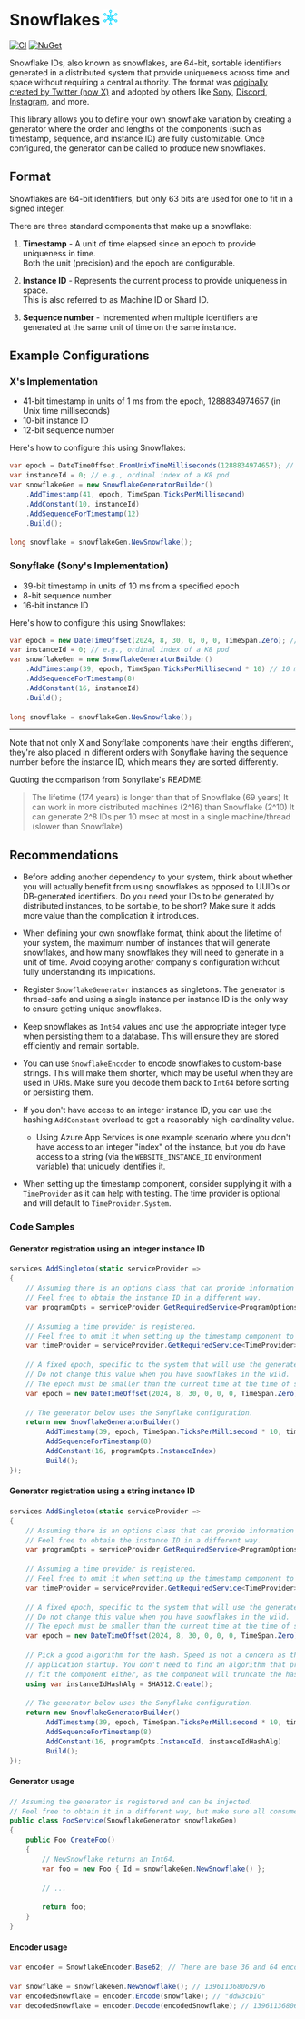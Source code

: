 # Snowflakes ![Logo][logo]

[![CI][wf-ci-badge]][wf-ci]
[![NuGet][nuget-badge]][nuget]

Snowflake IDs, also known as snowflakes, are 64-bit, sortable identifiers generated in a distributed
system that provide uniqueness across time and space without requiring a central authority.
The format was [originally created by Twitter (now X)][twitter-announcement] and adopted by others
like [Sony][sonyflake], [Discord][discord-snowflakes], [Instagram][instagram-sharding-and-ids],
and more.

This library allows you to define your own snowflake variation by creating a generator where the
order and lengths of the components (such as timestamp, sequence, and instance ID) are fully
customizable. Once configured, the generator can be called to produce new snowflakes.

## Format

Snowflakes are 64-bit identifiers, but only 63 bits are used for one to fit in a signed integer.

There are three standard components that make up a snowflake:

1. **Timestamp** - A unit of time elapsed since an epoch to provide uniqueness in time.  
   Both the unit (precision) and the epoch are configurable.

2. **Instance ID** - Represents the current process to provide uniqueness in space.  
   This is also referred to as Machine ID or Shard ID.

3. **Sequence number** - Incremented when multiple identifiers are generated at the
   same unit of time on the same instance.

## Example Configurations

### X's Implementation

* 41-bit timestamp in units of 1 ms from the epoch, 1288834974657 (in Unix time milliseconds)
* 10-bit instance ID
* 12-bit sequence number

Here's how to configure this using Snowflakes:

```csharp
var epoch = DateTimeOffset.FromUnixTimeMilliseconds(1288834974657); // X's epoch
var instanceId = 0; // e.g., ordinal index of a K8 pod
var snowflakeGen = new SnowflakeGeneratorBuilder()
    .AddTimestamp(41, epoch, TimeSpan.TicksPerMillisecond)
    .AddConstant(10, instanceId)
    .AddSequenceForTimestamp(12)
    .Build();

long snowflake = snowflakeGen.NewSnowflake();
```

### Sonyflake (Sony's Implementation)

* 39-bit timestamp in units of 10 ms from a specified epoch
* 8-bit sequence number
* 16-bit instance ID

Here's how to configure this using Snowflakes:

```csharp
var epoch = new DateTimeOffset(2024, 8, 30, 0, 0, 0, TimeSpan.Zero); // e.g., when your system came online
var instanceId = 0; // e.g., ordinal index of a K8 pod
var snowflakeGen = new SnowflakeGeneratorBuilder()
    .AddTimestamp(39, epoch, TimeSpan.TicksPerMillisecond * 10) // 10 ms increments
    .AddSequenceForTimestamp(8)
    .AddConstant(16, instanceId)
    .Build();

long snowflake = snowflakeGen.NewSnowflake();
```

---

Note that not only X and Sonyflake components have their lengths different, they're also placed in
different orders with Sonyflake having the sequence number before the instance ID, which means they
are sorted differently.

Quoting the comparison from Sonyflake's README:

> The lifetime (174 years) is longer than that of Snowflake (69 years)
> It can work in more distributed machines (2^16) than Snowflake (2^10)
> It can generate 2^8 IDs per 10 msec at most in a single machine/thread (slower than Snowflake)

## Recommendations

* Before adding another dependency to your system, think about whether you will actually benefit
  from using snowflakes as opposed to UUIDs or DB-generated identifiers. Do you need your IDs to
  be generated by distributed instances, to be sortable, to be short? Make sure it adds more value
  than the complication it introduces.

* When defining your own snowflake format, think about the lifetime of your system, the maximum
  number of instances that will generate snowflakes, and how many snowflakes they will need to
  generate in a unit of time. Avoid copying another company's configuration without fully
  understanding its implications.

* Register `SnowflakeGenerator` instances as singletons. The generator is thread-safe and using a
  single instance per instance ID is the only way to ensure getting unique snowflakes.

* Keep snowflakes as `Int64` values and use the appropriate integer type when persisting them to a
  database. This will ensure they are stored efficiently and remain sortable.

* You can use `SnowflakeEncoder` to encode snowflakes to custom-base strings. This will make them
  shorter, which may be useful when they are used in URIs. Make sure you decode them back to `Int64`
  before sorting or persisting them.

* If you don't have access to an integer instance ID, you can use the hashing `AddConstant` overload
  to get a reasonably high-cardinality value.

  * Using Azure App Services is one example scenario where you don't have access to an integer
    "index" of the instance, but you do have access to a string (via the `WEBSITE_INSTANCE_ID`
    environment variable) that uniquely identifies it.

* When setting up the timestamp component, consider supplying it with a `TimeProvider` as it can
  help with testing. The time provider is optional and will default to `TimeProvider.System`.

### Code Samples

#### Generator registration using an integer instance ID

```csharp
services.AddSingleton(static serviceProvider =>
{
    // Assuming there is an options class that can provide information about the current instance.
    // Feel free to obtain the instance ID in a different way.
    var programOpts = serviceProvider.GetRequiredService<ProgramOptions>();

    // Assuming a time provider is registered.
    // Feel free to omit it when setting up the timestamp component to default to TimeProvider.System.
    var timeProvider = serviceProvider.GetRequiredService<TimeProvider>();

    // A fixed epoch, specific to the system that will use the generated snowflakes.
    // Do not change this value when you have snowflakes in the wild.
    // The epoch must be smaller than the current time at the time of snowflake generation.
    var epoch = new DateTimeOffset(2024, 8, 30, 0, 0, 0, TimeSpan.Zero);

    // The generator below uses the Sonyflake configuration.
    return new SnowflakeGeneratorBuilder()
        .AddTimestamp(39, epoch, TimeSpan.TicksPerMillisecond * 10, timeProvider)
        .AddSequenceForTimestamp(8)
        .AddConstant(16, programOpts.InstanceIndex)
        .Build();
});
```

#### Generator registration using a string instance ID

```csharp
services.AddSingleton(static serviceProvider =>
{
    // Assuming there is an options class that can provide information about the current instance.
    // Feel free to obtain the instance ID in a different way.
    var programOpts = serviceProvider.GetRequiredService<ProgramOptions>();

    // Assuming a time provider is registered.
    // Feel free to omit it when setting up the timestamp component to default to TimeProvider.System.
    var timeProvider = serviceProvider.GetRequiredService<TimeProvider>();

    // A fixed epoch, specific to the system that will use the generated snowflakes.
    // Do not change this value when you have snowflakes in the wild.
    // The epoch must be smaller than the current time at the time of snowflake generation.
    var epoch = new DateTimeOffset(2024, 8, 30, 0, 0, 0, TimeSpan.Zero);

    // Pick a good algorithm for the hash. Speed is not a concern as this will only run once on
    // application startup. You don't need to find an algorithm that produces few enough bits to
    // fit the component either, as the component will truncate the hash to fit.
    using var instanceIdHashAlg = SHA512.Create();

    // The generator below uses the Sonyflake configuration.
    return new SnowflakeGeneratorBuilder()
        .AddTimestamp(39, epoch, TimeSpan.TicksPerMillisecond * 10, timeProvider)
        .AddSequenceForTimestamp(8)
        .AddConstant(16, programOpts.InstanceId, instanceIdHashAlg)
        .Build();
});
```

#### Generator usage

```csharp
// Assuming the generator is registered and can be injected.
// Feel free to obtain it in a different way, but make sure all consumers use the same instance.
public class FooService(SnowflakeGenerator snowflakeGen)
{
    public Foo CreateFoo()
    {
        // NewSnowflake returns an Int64.
        var foo = new Foo { Id = snowflakeGen.NewSnowflake() };

        // ...

        return foo;
    }
}
```

#### Encoder usage

```csharp
var encoder = SnowflakeEncoder.Base62; // There are base 36 and 64 encoders as well, all URI-safe.

var snowflake = snowflakeGen.NewSnowflake(); // 139611368062976
var encodedSnowflake = encoder.Encode(snowflake); // "ddw3cbIG"
var decodedSnowflake = encoder.Decode(encodedSnowflake); // 139611368062976
```

[logo]: https://raw.githubusercontent.com/safakgur/snowflakes/main/media/logo-28.png "Logo"
[wf-ci]: https://github.com/safakgur/snowflakes/actions/workflows/ci.yml
[wf-ci-badge]: https://github.com/safakgur/snowflakes/actions/workflows/ci.yml/badge.svg?event=push
[nuget]: https://www.nuget.org/packages/Snowflakes/
[nuget-badge]: https://img.shields.io/nuget/v/Snowflakes.svg?style=flat

[twitter-announcement]: https://blog.twitter.com/2010/announcing-snowflake "Announcing Snowflake @ Twitter Engineering"
[sonyflake]: https://github.com/sony/sonyflake "Sonyflake"
[discord-snowflakes]: https://discord.com/developers/docs/reference#snowflakes
[instagram-sharding-and-ids]: https://instagram-engineering.com/sharding-ids-at-instagram-1cf5a71e5a5c "Sharding & IDs at Instagram"
